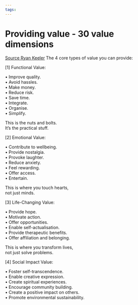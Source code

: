 ```yaml
---
tags: 
---
```

# Providing value - 30 value dimensions
[Source Ryan Keeler](https://www.linkedin.com/posts/mrryankeeler_provide-value-is-the-worst-advice-ever-activity-7236990118648066052-h25a?utm_source=share&utm_medium=member_desktop)
The 4 core types of value you can provide:  
  
[1] Functional Value:  
  
• Improve quality.  
• Avoid hassles.  
• Make money.  
• Reduce risk.  
• Save time.  
• Integrate.  
• Organise.  
• Simplify.  
  
This is the nuts and bolts.  
It’s the practical stuff.  
  
[2] Emotional Value:  
  
• Contribute to wellbeing.  
• Provide nostalgia.  
• Provoke laughter.  
• Reduce anxiety.  
• Feel rewarding.  
• Offer access.  
• Entertain.  
  
This is where you touch hearts,  
not just minds.  
  
[3] Life-Changing Value:  
  
• Provide hope.  
• Motivate action.  
• Offer opportunities.  
• Enable self-actualisation.  
• Provide therapeutic benefits.  
• Offer affiliation and belonging.  
  
This is where you transform lives,  
not just solve problems.  
  
[4] Social Impact Value:  
  
• Foster self-transcendence.  
• Enable creative expression.  
• Create spiritual experiences.  
• Encourage community building.  
• Create a positive impact on others.  
• Promote environmental sustainability.